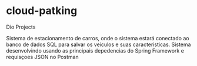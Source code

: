 # cloud-patking
Dio Projects

Sistema de estacionamento de carros, onde o sistema estará conectado ao banco de dados SQL para salvar os veiculos e suas caracteristicas. Sistema desenvolvindo usando as principais depedencias do Spring Framework
e requisçoes JSON no Postman 
